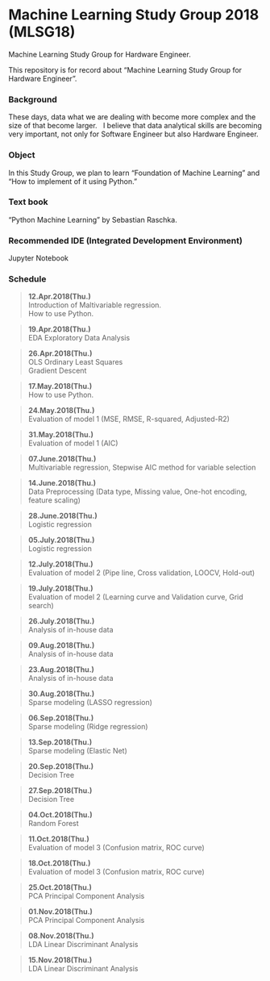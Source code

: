 # Machine Learning Study Group 2018 (MLSG18)
Machine Learning Study Group for Hardware Engineer.  
  
This repository is for record about “Machine Learning Study Group for Hardware Engineer”.  

### Background   
These days, data what we are dealing with become more complex and the size of that become larger.  
I believe that data analytical skills are becoming very important, not only for Software Engineer but also Hardware Engineer.  

### Object  
In this Study Group, we plan to learn “Foundation of Machine Learning” and “How to implement of it using Python.”  

### Text book  
“Python Machine Learning” by Sebastian Raschka.  

### Recommended IDE (Integrated Development Environment)  
Jupyter Notebook  
  
### Schedule  
>**12.Apr.2018(Thu.)**  
Introduction of Maltivariable regression.  
How to use Python.  
  
>**19.Apr.2018(Thu.)**  
EDA Exploratory Data Analysis  
  
>**26.Apr.2018(Thu.)**  
OLS Ordinary Least Squares  
Gradient Descent  

>**17.May.2018(Thu.)**  
How to use Python.

>**24.May.2018(Thu.)**  
Evaluation of model 1 (MSE, RMSE, R-squared, Adjusted-R2)

>**31.May.2018(Thu.)**  
Evaluation of model 1 (AIC)

>**07.June.2018(Thu.)**  
Multivariable regression, Stepwise AIC method for variable selection  
  
>**14.June.2018(Thu.)**  
Data Preprocessing (Data type, Missing value, One-hot encoding, feature scaling)  
  
>**28.June.2018(Thu.)**  
Logistic regression     

>**05.July.2018(Thu.)**  
Logistic regression     

>**12.July.2018(Thu.)**  
Evaluation of model 2 (Pipe line, Cross validation, LOOCV, Hold-out)  

>**19.July.2018(Thu.)**  
Evaluation of model 2 (Learning curve and Validation curve, Grid search)  

>**26.July.2018(Thu.)**  
Analysis of in-house data  

>**09.Aug.2018(Thu.)**  
Analysis of in-house data  

>**23.Aug.2018(Thu.)**  
Analysis of in-house data  

>**30.Aug.2018(Thu.)**  
Sparse modeling (LASSO regression)  

>**06.Sep.2018(Thu.)**  
Sparse modeling (Ridge regression)  

>**13.Sep.2018(Thu.)**  
Sparse modeling (Elastic Net)  

>**20.Sep.2018(Thu.)**  
Decision Tree  

>**27.Sep.2018(Thu.)**  
Decision Tree  

>**04.Oct.2018(Thu.)**  
Random Forest  

>**11.Oct.2018(Thu.)**  
Evaluation of model 3 (Confusion matrix, ROC curve)  
  
>**18.Oct.2018(Thu.)**  
Evaluation of model 3 (Confusion matrix, ROC curve)  

>**25.Oct.2018(Thu.)**  
PCA Principal Component Analysis  

>**01.Nov.2018(Thu.)**  
PCA Principal Component Analysis  

>**08.Nov.2018(Thu.)**  
LDA Linear Discriminant Analysis 

>**15.Nov.2018(Thu.)**  
LDA Linear Discriminant Analysis 

